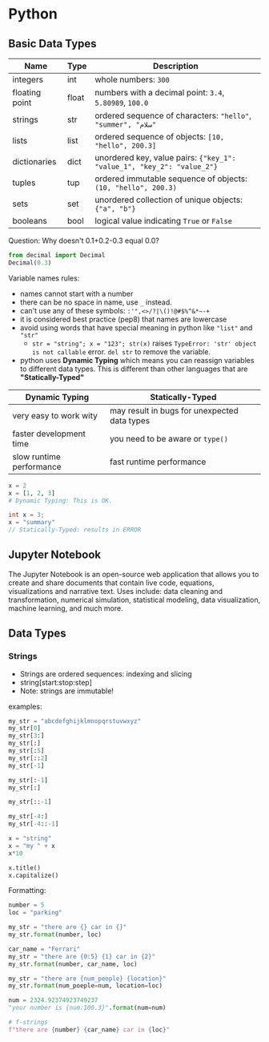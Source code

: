 # Python

## Basic Data Types

|Name|Type|Description|
|--|--|--|
|integers|int|whole numbers: `300`|
|floating point|float|numbers with a decimal point: `3.4`, `5.80989`, `100.0`|
|strings|str|ordered sequence of characters: `"hello"`, `"summer", "سلام"`|
|lists|list|ordered sequence of objects: `[10, "hello", 200.3]`|
|dictionaries|dict|unordered key, value pairs: `{"key_1": "value_1", "key_2": "value_2"}`|
|tuples|tup|ordered immutable sequence of objects: `(10, "hello", 200.3)`|
|sets|set|unordered collection of unique objects: `{"a", "b"}`|
|booleans|bool|logical value indicating `True` or `False`|

Question: Why doesn't 0.1+0.2-0.3 equal 0.0?
```python
from decimal import Decimal
Decimal(0.3)
```

Variable names rules:
- names cannot start with a number
- there can be no space in name, use `_` instead.
- can't use any of these symbols: `:'",<>/?|\()!@#$%^&*~-+`
- it is considered best practice (pep8) that names are lowercase
- avoid using words that have special meaning in python like `"list"` and `"str"`
  - `str = "string"; x = "123"; str(x)` raises `TypeError: 'str' object is not callable` error. `del str` to remove the variable.
- python uses **Dynamic Typing** which means you can reassign variables to different data types. This is different than other languages that are **"Statically-Typed"**

|Dynamic Typing|Statically-Typed|
|--|--|
|very easy to work wity|may result in bugs for unexpected data types|
|faster development time|you need to be aware or `type()`|
|slow runtime performance|fast runtime performance|

```python
x = 2
x = [1, 2, 3]
# Dynamic Typing: This is OK.
```

```c
int x = 3;
x = "summary"
// Statically-Typed: results in ERROR
```

## Jupyter Notebook
The Jupyter Notebook is an open-source web application that allows you to create and share documents that contain live code, equations, visualizations and narrative text. Uses include: data cleaning and transformation, numerical simulation, statistical modeling, data visualization, machine learning, and much more.


## Data Types

### Strings
- Strings are ordered sequences: indexing and slicing
- string[start:stop:step]
- Note: strings are immutable!

examples:
```python
my_str = "abcdefghijklmnopqrstuvwxyz"
my_str[0]
my_str[3:]
my_str[:]
my_str[:5]
my_str[::2]
my_str[-1]

my_str[:-1]
my_str[:]

my_str[::-1]

my_str[-4:]
my_str[-4::-1]
```

```python
x = "string"
x = "my " + x
x*10

x.title()
x.capitalize()
```

Formatting:
```python
number = 5
loc = "parking"

my_str = "there are {} car in {}"
my_str.format(number, loc)

car_name = "Ferrari"
my_str = "there are {0:5} {1} car in {2}"
my_str.format(number, car_name, loc)

my_str = "there are {num_people} {location}"
my_str.format(num_poeple=num, location=loc)

num = 2324.92374923749237
"your number is {num:100.3}".format(num=num)

# f-strings
f"there are {number} {car_name} car in {loc}"
```
